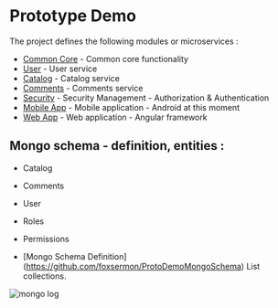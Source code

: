 # Prototype Demo
The project defines the following modules or microservices :
* [Common Core](https://github.com/foxsermon/ProtoDemoCore) - Common core functionality
* [User](https://github.com/foxsermon/ProtoDemoUser) - User service
* [Catalog](https://github.com/foxsermon/ProtoDemoCatalog) - Catalog service
* [Comments](https://github.com/foxsermon/ProtoDemoComments) - Comments service
* [Security](https://github.com/foxsermon/ProtoDemoSecurity) - Security Management - Authorization & Authentication 
* [Mobile App](https://github.com/foxsermon/ProtoDemoMobileAndroid) - Mobile application - Android at this moment
* [Web App](https://github.com/foxsermon/ProtoDemoWebApp) - Web application - Angular framework

## Mongo schema - definition, entities : 
* Catalog
* Comments
* User
* Roles
* Permissions

* [Mongo Schema Definition] (https://github.com/foxsermon/ProtoDemoMongoSchema) List collections.

![mongo log](https://www.ctl.io/knowledge-base/images/mongodb/mongodb-logo.png)

